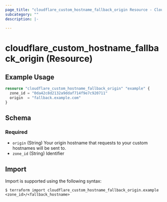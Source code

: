 ```yaml
---
page_title: "cloudflare_custom_hostname_fallback_origin Resource - Cloudflare"
subcategory: ""
description: |-
  
---
```


# cloudflare_custom_hostname_fallback_origin (Resource)



## Example Usage

```terraform
resource "cloudflare_custom_hostname_fallback_origin" "example" {
  zone_id = "0da42c8d2132a9ddaf714f9e7c920711"
  origin  = "fallback.example.com"
}
```
<!-- schema generated by tfplugindocs -->
## Schema

### Required

- `origin` (String) Your origin hostname that requests to your custom hostnames will be sent to.
- `zone_id` (String) Identifier

## Import

Import is supported using the following syntax:

```shell
$ terraform import cloudflare_custom_hostname_fallback_origin.example <zone_id>/<fallback_hostname>
```
